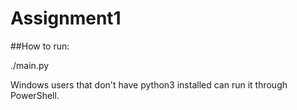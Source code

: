 # Assignment1

##How to run: 

./main.py 

Windows users that don't have python3 installed can run it through PowerShell.


